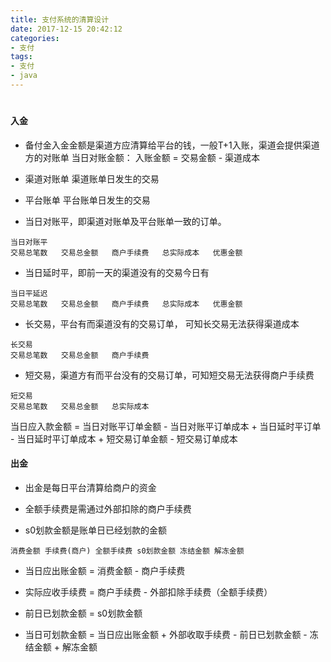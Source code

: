 ```yaml
---
title: 支付系统的清算设计
date: 2017-12-15 20:42:12
categories: 
- 支付
tags:
- 支付
- java
---
```



#

#### 入金
- 备付金入金金额是渠道方应清算给平台的钱，一般T+1入账，渠道会提供渠道方的对账单
当日对账金额：
入账金额 = 交易金额 - 渠道成本

- 渠道对账单 渠道账单日发生的交易
- 平台账单 平台账单日发生的交易

- 当日对账平，即渠道对账单及平台账单一致的订单。
```
当日对账平				
交易总笔数	交易总金额	商户手续费	总实际成本	优惠金额
```
- 当日延时平，即前一天的渠道没有的交易今日有
```
当日平延迟				
交易总笔数	交易总金额	商户手续费	总实际成本	优惠金额
```
- 长交易，平台有而渠道没有的交易订单， 可知长交易无法获得渠道成本
```
长交易		
交易总笔数	交易总金额	商户手续费
```

- 短交易，渠道方有而平台没有的交易订单，可知短交易无法获得商户手续费
```
短交易		
交易总笔数	交易总金额	总实际成本
```

当日应入款金额 = 当日对账平订单金额 - 当日对账平订单成本 + 当日延时平订单 - 当日延时平订单成本 + 短交易订单金额 - 短交易订单成本

#### 出金

- 出金是每日平台清算给商户的资金

- 全额手续费是需通过外部扣除的商户手续费
- s0划款金额是账单日已经划款的金额

```
消费金额 手续费(商户) 全额手续费 s0划款金额 冻结金额 解冻金额
```

- 当日应出账金额 = 消费金额 - 商户手续费

- 实际应收手续费 = 商户手续费 - 外部扣除手续费（全额手续费）

- 前日已划款金额 = s0划款金额

- 当日可划款金额 = 当日应出账金额 + 外部收取手续费 - 前日已划款金额 - 冻结金额 + 解冻金额


